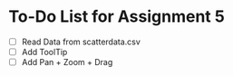 # To-Do List for Assignment 5
- [ ] Read Data from scatterdata.csv
- [ ] Add ToolTip
- [ ] Add Pan + Zoom + Drag